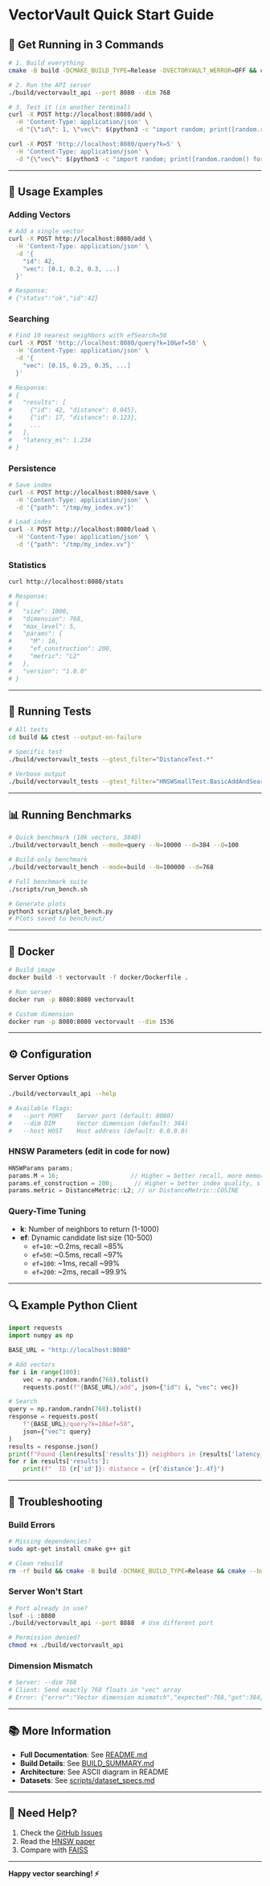 # VectorVault Quick Start Guide

## 🚀 Get Running in 3 Commands

```bash
# 1. Build everything
cmake -B build -DCMAKE_BUILD_TYPE=Release -DVECTORVAULT_WERROR=OFF && cmake --build build -j$(nproc)

# 2. Run the API server
./build/vectorvault_api --port 8080 --dim 768

# 3. Test it (in another terminal)
curl -X POST http://localhost:8080/add \
  -H 'Content-Type: application/json' \
  -d "{\"id\": 1, \"vec\": $(python3 -c "import random; print([random.random() for _ in range(768)])") }"

curl -X POST 'http://localhost:8080/query?k=5' \
  -H 'Content-Type: application/json' \
  -d "{\"vec\": $(python3 -c "import random; print([random.random() for _ in range(768)])") }"
```

---

## 📖 Usage Examples

### Adding Vectors

```bash
# Add a single vector
curl -X POST http://localhost:8080/add \
  -H 'Content-Type: application/json' \
  -d '{
    "id": 42,
    "vec": [0.1, 0.2, 0.3, ...]
  }'

# Response:
# {"status":"ok","id":42}
```

### Searching

```bash
# Find 10 nearest neighbors with efSearch=50
curl -X POST 'http://localhost:8080/query?k=10&ef=50' \
  -H 'Content-Type: application/json' \
  -d '{
    "vec": [0.15, 0.25, 0.35, ...]
  }'

# Response:
# {
#   "results": [
#     {"id": 42, "distance": 0.045},
#     {"id": 17, "distance": 0.123},
#     ...
#   ],
#   "latency_ms": 1.234
# }
```

### Persistence

```bash
# Save index
curl -X POST http://localhost:8080/save \
  -H 'Content-Type: application/json' \
  -d '{"path": "/tmp/my_index.vv"}'

# Load index
curl -X POST http://localhost:8080/load \
  -H 'Content-Type: application/json' \
  -d '{"path": "/tmp/my_index.vv"}'
```

### Statistics

```bash
curl http://localhost:8080/stats

# Response:
# {
#   "size": 1000,
#   "dimension": 768,
#   "max_level": 5,
#   "params": {
#     "M": 16,
#     "ef_construction": 200,
#     "metric": "L2"
#   },
#   "version": "1.0.0"
# }
```

---

## 🧪 Running Tests

```bash
# All tests
cd build && ctest --output-on-failure

# Specific test
./build/vectorvault_tests --gtest_filter="DistanceTest.*"

# Verbose output
./build/vectorvault_tests --gtest_filter="HNSWSmallTest.BasicAddAndSearch" --gtest_also_run_disabled_tests
```

---

## 📊 Running Benchmarks

```bash
# Quick benchmark (10k vectors, 384D)
./build/vectorvault_bench --mode=query --N=10000 --d=384 --Q=100

# Build-only benchmark
./build/vectorvault_bench --mode=build --N=100000 --d=768

# Full benchmark suite
./scripts/run_bench.sh

# Generate plots
python3 scripts/plot_bench.py
# Plots saved to bench/out/
```

---

## 🐳 Docker

```bash
# Build image
docker build -t vectorvault -f docker/Dockerfile .

# Run server
docker run -p 8080:8080 vectorvault

# Custom dimension
docker run -p 8080:8080 vectorvault --dim 1536
```

---

## ⚙️ Configuration

### Server Options

```bash
./build/vectorvault_api --help

# Available flags:
#   --port PORT    Server port (default: 8080)
#   --dim DIM      Vector dimension (default: 384)
#   --host HOST    Host address (default: 0.0.0.0)
```

### HNSW Parameters (edit in code for now)

```cpp
HNSWParams params;
params.M = 16;                    // Higher = better recall, more memory
params.ef_construction = 200;      // Higher = better index quality, slower build
params.metric = DistanceMetric::L2; // or DistanceMetric::COSINE
```

### Query-Time Tuning

- **k**: Number of neighbors to return (1-1000)
- **ef**: Dynamic candidate list size (10-500)
  - `ef=10`: ~0.2ms, recall ~85%
  - `ef=50`: ~0.5ms, recall ~97%
  - `ef=100`: ~1ms, recall ~99%
  - `ef=200`: ~2ms, recall ~99.9%

---

## 🔍 Example Python Client

```python
import requests
import numpy as np

BASE_URL = "http://localhost:8080"

# Add vectors
for i in range(100):
    vec = np.random.randn(768).tolist()
    requests.post(f"{BASE_URL}/add", json={"id": i, "vec": vec})

# Search
query = np.random.randn(768).tolist()
response = requests.post(
    f"{BASE_URL}/query?k=10&ef=50",
    json={"vec": query}
)
results = response.json()
print(f"Found {len(results['results'])} neighbors in {results['latency_ms']:.2f}ms")
for r in results['results']:
    print(f"  ID {r['id']}: distance = {r['distance']:.4f}")
```

---

## 🐛 Troubleshooting

### Build Errors

```bash
# Missing dependencies?
sudo apt-get install cmake g++ git

# Clean rebuild
rm -rf build && cmake -B build -DCMAKE_BUILD_TYPE=Release && cmake --build build -j
```

### Server Won't Start

```bash
# Port already in use?
lsof -i :8080
./build/vectorvault_api --port 8888  # Use different port

# Permission denied?
chmod +x ./build/vectorvault_api
```

### Dimension Mismatch

```bash
# Server: --dim 768
# Client: Send exactly 768 floats in "vec" array
# Error: {"error":"Vector dimension mismatch","expected":768,"got":384}
```

---

## 📚 More Information

- **Full Documentation**: See [README.md](README.md)
- **Build Details**: See [BUILD_SUMMARY.md](BUILD_SUMMARY.md)
- **Architecture**: See ASCII diagram in README
- **Datasets**: See [scripts/dataset_specs.md](scripts/dataset_specs.md)

---

## 🤝 Need Help?

1. Check the [GitHub Issues](https://github.com/yourusername/vectorvault/issues)
2. Read the [HNSW paper](https://arxiv.org/abs/1603.09320)
3. Compare with [FAISS](https://github.com/facebookresearch/faiss)

---

**Happy vector searching! ⚡**

